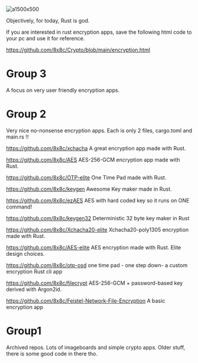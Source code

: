 ![a1500x500](https://github.com/user-attachments/assets/b76d2b1b-d314-4dce-85f2-b5869673db7d)

 Objectively, for today,  Rust is god. 
 
 If you are interested in rust encryption apps, save the following html code to your pc and use it for reference. 

https://github.com/8x8c/Crypto/blob/main/encryption.html 


















# Group 3
A focus on very user friendly encryption apps. 









# Group 2 
Very nice no-nonsense encryption apps. Each is only 2 files, cargo.toml and main.rs !! 


https://github.com/8x8c/xchacha A great encryption app made with Rust.

https://github.com/8x8c/AES AES-256-GCM encryption app made with Rust.

https://github.com/8x8c/OTP-elite One Time Pad made with Rust.

https://github.com/8x8c/keygen Awesome Key maker made in Rust.

https://github.com/8x8c/ezAES AES with hard coded key so it runs on ONE command! 

https://github.com/8x8c/keygen32 Deterministic 32 byte key maker in Rust

https://github.com/8x8c/Xchacha20-elite  Xchacha20-poly1305 encryption made with Rust. 

https://github.com/8x8c/AES-elite AES encryption made with Rust. Elite design choices.

https://github.com/8x8c/otp-osd one time pad - one step down- a custom encryption Rust cli app

https://github.com/8x8c/filecrypt AES-256-GCM + password-based key derived with Argon2id.

https://github.com/8x8c/Feistel-Network-File-Encryption  A basic encryption app


# Group1 
 Archived repos. Lots of imageboards and simple crypto apps. Older stuff, there is some good code in there tho. 













